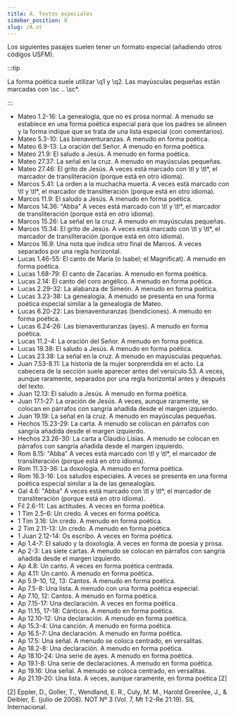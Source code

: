 ```yaml
---
title: A. Textos especiales
sidebar_position: 0
slug: /A.st
---
```




Los siguientes pasajes suelen tener un formato especial (añadiendo otros códigos USFM).


:::tip

La forma poética suele utilizar \q1 y \q2. Las mayúsculas pequeñas están marcadas con \sc .. \sc*.

:::



- Mateo 1.2-16: La genealogía, que no es prosa normal. A menudo se establece en una forma poética especial para que los padres se alineen y la forma indique que se trata de una lista especial (con comentarios).
- Mateo 5.3-10: Las bienaventuranzas. A menudo en forma poética.
- Mateo 6.9-13: La oración del Señor. A menudo en forma poética.
- Mateo 21.9: El saludo a Jesús. A menudo en forma poética.
- Mateo 27.37: La señal en la cruz. A menudo en mayúsculas pequeñas.
- Mateo 27.46: El grito de Jesús. A veces está marcado con \tl y \tl*, el marcador de transliteración (porque está en otro idioma).
- Marcos 5.41: La orden a la muchacha muerta. A veces está marcado con \tl y \tl*, el marcador de transliteración (porque está en otro idioma).
- Marcos 11.9: El saludo a Jesús. A menudo en forma poética.
- Marcos 14.36: "Abba" A veces está marcado con \tl y \tl*, el marcador de transliteración (porque está en otro idioma).
- Marcos 15.26: La señal en la cruz. A menudo en mayúsculas pequeñas.
- Marcos 15.34: El grito de Jesús. A veces está marcado con \tl y \tl*, el marcador de transliteración (porque está en otro idioma).
- Marcos 16.9: Una nota que indica otro final de Marcos. A veces separados por una regla horizontal.
- Lucas 1.46-55: El canto de María (o Isabel; el Magnificat). A menudo en forma poética.
- Lucas 1.68-79: El canto de Zacarías. A menudo en forma poética.
- Lucas 2.14: El canto del coro angélico. A menudo en forma poética.
- Lucas 2.29-32: La alabanza de Simeón. A menudo en forma poética.
- Lucas 3.23-38: La genealogía. A menudo se presenta en una forma poética especial similar a la genealogía de Mateo.
- Lucas 6.20-22: Las bienaventuranzas (bendiciones). A menudo en forma poética.
- Lucas 6.24-26: Las bienaventuranzas (ayes). A menudo en forma poética.
- Lucas 11.2-4: La oración del Señor. A menudo en forma poética.
- Lucas 19.38: El saludo a Jesús. A menudo en forma poética.
- Lucas 23.38: La señal en la cruz. A menudo en mayúsculas pequeñas.
- Juan 7.53-8.11: La historia de la mujer sorprendida en el acto. La cabecera de la sección suele aparecer antes del versículo 53. A veces, aunque raramente, separados por una regla horizontal antes y después del texto.
- Juan 12.13: El saludo a Jesús. A menudo en forma poética.
- Juan 17.1-27: La oración de Jesús. A veces, aunque raramente, se colocan en párrafos con sangría añadida desde el margen izquierdo.
- Juan 19.19: La señal en la cruz. A menudo en mayúsculas pequeñas.
- Hechos 15.23-29: La carta. A menudo se colocan en párrafos con sangría añadida desde el margen izquierdo.
- Hechos 23.26-30: La carta a Claudio Lisias. A menudo se colocan en párrafos con sangría añadida desde el margen izquierdo.
- Rom 8.15: "Abba" A veces está marcado con \tl y \tl*, el marcador de transliteración (porque está en otro idioma).
- Rom 11.33-36: La doxología. A menudo en forma poética.
- Rom 16.3-16: Los saludos especiales. A veces se presenta en una forma poética especial similar a la de las genealogías.
- Gal 4.6: "Abba" A veces está marcado con \tl y \tl*, el marcador de transliteración (porque está en otro idioma).
- Fil 2.6-11: Las actitudes. A veces en forma poética.
- 1 Tim 2.5-6: Un credo. A veces en forma poética.
- 1 Tim 3.16: Un credo. A menudo en forma poética.
- 2 Tim 2.11-13: Un credo. A menudo en forma poética.
- 1 Juan 2.12-14: Os escribo. A veces en forma poética.
- Ap 1.4-7: El saludo y la doxología. A veces en forma de poesía y prosa.
- Ap 2-3: Las siete cartas. A menudo se colocan en párrafos con sangría añadida desde el margen izquierdo.
- Ap 4.8: Un canto. A veces en forma poética centrada.
- Ap 4.11: Un canto. A menudo en forma poética.
- Ap 5.9-10, 12, 13: Cantos. A menudo en forma poética.
- Ap 7.5-8: Una lista. A menudo con una forma poética especial.
- Ap 7.10, 12: Cantos. A menudo en forma poética.
- Ap 7.15-17: Una declaración. A veces en forma poética.
- Ap 11.15, 17-18: Cánticos. A menudo en forma poética.
- Ap 12.10-12: Una declaración. A menudo en forma poética.
- Ap 15.3-4: Una canción. A menudo en forma poética.
- Ap 16.5-7: Una declaración. A menudo en forma poética.
- Ap 17.5: Una señal. A menudo se coloca centrado, en versalitas.
- Ap 18.2-8: Una declaración. A menudo en forma poética.
- Ap 18.10-24: Una serie de ayes. A menudo en forma poética.
- Ap 19.1-8: Una serie de declaraciones. A menudo en forma poética.
- Ap 19.16: Una señal. A menudo se coloca centrado, en versalitas.
- Ap 21.19-20: Una lista. A veces, aunque raramente, en forma poética [2]

[2] Eppler, D., Goller, T., Wendland, E. R., Culy, M. M., Harold Greenlee, J., & Deibler, E. (julio de 2008). NOT Nº 3 (Vol. 7, Mt 1:2-Re 21:19). SIL Internacional.

